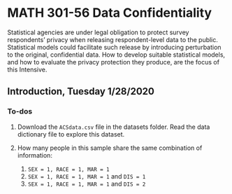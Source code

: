 # MATH 301-56 Data Confidentiality

Statistical agencies are under legal obligation to protect survey respondents’ privacy when releasing respondent-level data to the public. Statistical models could facilitate such release by introducing perturbation to the original, confidential data. How to develop suitable statistical models, and how to evaluate the privacy protection they produce, are the focus of this Intensive.

## Introduction, Tuesday 1/28/2020

### To-dos

1. Download the ```ACSdata.csv``` file in the datasets folder. Read the data dictionary file to explore this dataset.

2. How many people in this sample share the same combination of information:
    
    1. ```SEX = 1, RACE = 1, MAR = 1```
    2. ```SEX = 1, RACE = 1, MAR = 1``` and ```DIS = 1```
    3. ```SEX = 1, RACE = 1, MAR = 1``` and ```DIS = 2```
